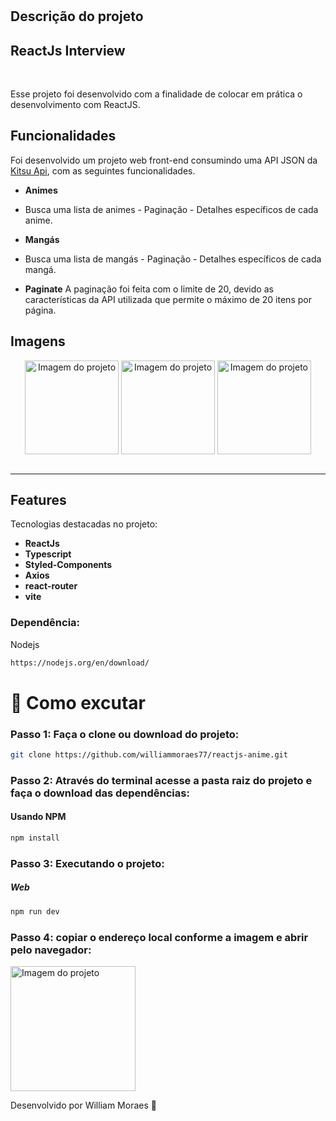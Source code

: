 <h1 align="center">

## Descrição do projeto

## ReactJs Interview

<br>

</h1>

<p>Esse projeto foi desenvolvido com a finalidade de colocar em prática o desenvolvimento com ReactJS.</p>

## Funcionalidades

Foi desenvolvido um projeto web front-end consumindo uma API JSON da [Kitsu Api](https://kitsu.docs.apiary.io/#introduction/json:api), com as seguintes funcionalidades.

- **Animes**
- Busca uma lista de animes - Paginação - Detalhes específicos de cada anime.

- **Mangás**
- Busca uma lista de mangás - Paginação - Detalhes específicos de cada mangá.

- **Paginate**
  A paginação foi feita com o limite de 20, devido as características da API utilizada que permite o máximo de 20 itens por página.

## Imagens

<div align="center">

  <img align="center" src="https://github.com/williammoraes77/reactjs-anime/blob/main/public/img/print_01.png" alt="Imagem do projeto" height="150">
  <img align="center" src="https://github.com/williammoraes77/reactjs-anime/blob/main/public/img/print_02.png" alt="Imagem do projeto" height="150">
  <img align="center" src="https://github.com/williammoraes77/reactjs-anime/blob/main/public/img/print_03.png" alt="Imagem do projeto" height="150">
  <br>
  <br>
  
 
</div>

<hr />

## Features

Tecnologias destacadas no projeto:

- **ReactJs**
- **Typescript**
- **Styled-Components**
- **Axios**
- **react-router**
- **vite**

### Dependência:

Nodejs

```sh
https://nodejs.org/en/download/
```

# 🤔 Como excutar

### Passo 1: Faça o clone ou download do projeto:

```sh
git clone https://github.com/williammoraes77/reactjs-anime.git
```

### Passo 2: Através do terminal acesse a pasta raiz do projeto e faça o download das dependências:

#### Usando NPM

```sh
npm install
```

### Passo 3: Executando o projeto:

##### Web

```sh
npm run dev
```

### Passo 4: copiar o endereço local conforme a imagem e abrir pelo navegador:

  <img align="center" src="https://github.com/williammoraes77/reactjs-anime/blob/main/public/img/print_04.png" alt="Imagem do projeto" height="200">

Desenvolvido por William Moraes 🚀
